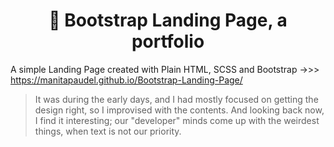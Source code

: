 <h1 align="center"> 💼 Bootstrap Landing Page, a portfolio</h1>

A simple Landing Page created with Plain HTML, SCSS and Bootstrap ->>> https://manitapaudel.github.io/Bootstrap-Landing-Page/
> It was during the early days, and I had mostly focused on getting the design right, so I improvised with the contents. And looking back now, I find it interesting; our "developer" minds come up with the weirdest things, when text is not our priority.
